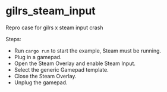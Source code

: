 # gilrs_steam_input
Repro case for gilrs x steam input crash

Steps:
- Run `cargo run` to start the example, Steam must be running.
- Plug in a gamepad.
- Open the Steam Overlay and enable Steam Input.
- Select the generic Gamepad template.
- Close the Steam Overlay.
- Unplug the gamepad.